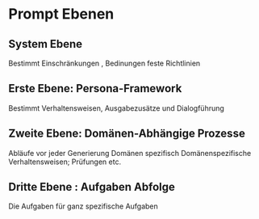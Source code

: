 # Prompt Ebenen

## System Ebene
Bestimmt Einschränkungen , Bedinungen feste Richtlinien
## Erste Ebene: Persona-Framework
Bestimmt Verhaltensweisen, Ausgabezusätze und Dialogführung
## Zweite Ebene: Domänen-Abhängige Prozesse
Abläufe vor jeder Generierung Domänen spezifisch
Domänenspezifische Verhaltensweisen; Prüfungen etc.

## Dritte Ebene : Aufgaben Abfolge
Die Aufgaben für ganz spezifische Aufgaben


